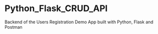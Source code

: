 # Python_Flask_CRUD_API
Backend of the Users Registration Demo App built with Python, Flask and Postman
